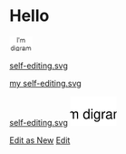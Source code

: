 <!-- <a href="http://jgraph.github.io/drawio-github/edit-diagram.html?repo=drawio-github&path=diagram.png" target="_blank">Edit</a> | <a href="https://www.draw.io/#Uhttps%3A%2F%2Fjgraph.github.io%2Fdrawio-github%2Fdiagram.png" target="_blank">Edit As New</a> -->
# Hello
![Diagram](./Untitled_Diagram.png)


<a href="http://jgraph.github.io/drawio-github/self-editing.svg" target="_blank">self-editing.svg</a>

<a href="http://jgraph.github.io/drawio-github/self-editing.svg" target="_blank">my self-editing.svg</a>

<a href="./Untitled_Diagram.svg" target="_blank">self-editing.svg</a>
![Self-editing Diagram](./Untitled_Diagram.svg)

[Edit as New](https://www.draw.io/https://github.com/nelly2k/notes/raw/master/Untitled_Diagram.png)
[Edit](http://jgraph.github.io/drawio-github/edit-diagram.html?repo=notes&path=Untitled_Diagram.png)